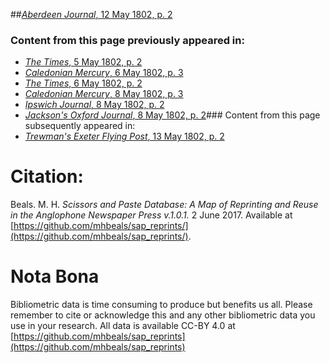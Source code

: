 ##[*Aberdeen Journal*, 12 May 1802, p. 2](https://mhbeals.github.io/sap_html/Aberdeen-Journal/Aberdeen-Journal-12-May-1802-p-2)

### Content from this page previously appeared in:
+ [*The Times*, 5 May 1802, p. 2](https://mhbeals.github.io/sap_html/The-Times/The-Times-5-May-1802-p-2)
+ [*Caledonian Mercury*, 6 May 1802, p. 3](https://mhbeals.github.io/sap_html/Caledonian-Mercury/Caledonian-Mercury-6-May-1802-p-3)
+ [*The Times*, 6 May 1802, p. 2](https://mhbeals.github.io/sap_html/The-Times/The-Times-6-May-1802-p-2)
+ [*Caledonian Mercury*, 8 May 1802, p. 3](https://mhbeals.github.io/sap_html/Caledonian-Mercury/Caledonian-Mercury-8-May-1802-p-3)
+ [*Ipswich Journal*, 8 May 1802, p. 2](https://mhbeals.github.io/sap_html/Ipswich-Journal/Ipswich-Journal-8-May-1802-p-2)
+ [*Jackson's Oxford Journal*, 8 May 1802, p. 2](https://mhbeals.github.io/sap_html/Jackson's-Oxford-Journal/Jackson's-Oxford-Journal-8-May-1802-p-2)### Content from this page subsequently appeared in:
+ [*Trewman's Exeter Flying Post*, 13 May 1802, p. 2](https://mhbeals.github.io/sap_html/Trewman's-Exeter-Flying-Post/Trewman's-Exeter-Flying-Post-13-May-1802-p-2)
                    
# Citation: 

Beals. M. H. *Scissors and Paste Database: A Map of Reprinting and Reuse in the Anglophone Newspaper Press v.1.0.1.* 2 June 2017. Available at [https://github.com/mhbeals/sap_reprints/](https://github.com/mhbeals/sap_reprints/). 
                    
# Nota Bona

Bibliometric data is time consuming to produce but benefits us all. Please remember to cite or acknowledge this and any other bibliometric data you use in your research. All data is available CC-BY 4.0 at [https://github.com/mhbeals/sap_reprints](https://github.com/mhbeals/sap_reprints)